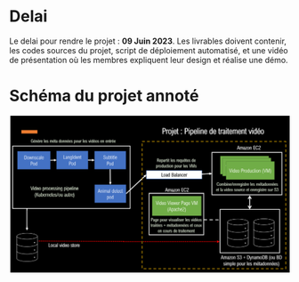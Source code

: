 
# Delai

Le delai pour rendre le projet : **09 Juin 2023**.
Les livrables doivent contenir, les codes sources du projet, script de déploiement automatisé, et une vidéo de présentation où les membres expliquent leur design et réalise une démo. 

# Schéma du projet annoté

![Projet annoté](/proj_snr.png)

